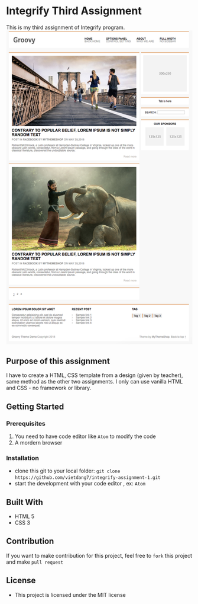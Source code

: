 # Integrify Third Assignment

This is my third assignment of Integrify program.
![Final Result](https://github.com/vietdang7/integrify-assignment-3/blob/master/img/result.png)


## Purpose of this assignment
I have to create a HTML, CSS template from a design (given by teacher), same method as the other two assignments. I only can use vanilla HTML and CSS - no framework or library.

## Getting Started
### Prerequisites
1. You need to have code editor like `Atom` to modify the code 
2. A mordern browser

### Installation
* clone this git to your local folder: `git clone https://github.com/vietdang7/integrify-assignment-1.git`
* start the development with your code editor , ex: `Atom`

## Built With
- HTML 5
- CSS 3


## Contribution
If you want to make contribution for this project, feel free to `fork` this project and make `pull request`

## License
- This project is licensed under the MIT license
